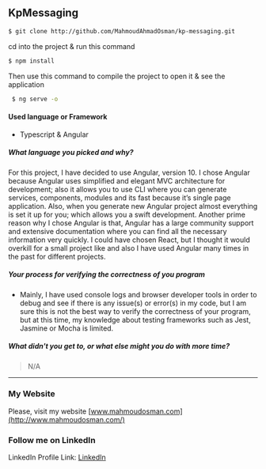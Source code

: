## KpMessaging

```bash
$ git clone http://github.com/MahmoudAhmadOsman/kp-messaging.git
```

 cd into the project & run this command
```bash
$ npm install    
```
Then use this command to compile the project to open it & see the application

```bash
 $ ng serve -o    
```


#### Used language or Framework
 - Typescript & Angular




##### What language you picked and why?
For this project, I have decided to use Angular, version 10. I chose Angular because Angular uses simplified and elegant MVC architecture for development; also it allows you to use CLI where you can generate services, components, modules and its fast because it’s single page application. Also, when you generate new Angular project almost everything is set it up for you; which allows you a swift development. Another prime reason why I chose Angular is that, Angular has a large community support and extensive documentation where you can find all the necessary information very quickly.  I could have chosen React, but I thought it would overkill for a small project like and also I have used Angular many times in the past for different projects.
##### Your process for verifying the correctness of you program
-	Mainly, I have used console logs and browser developer tools in order to debug and see if there is any issue(s) or error(s) in my code, but I am sure this is not the best way to verify the correctness of your program, but at this time, my knowledge about testing frameworks such as Jest, Jasmine or Mocha is limited.  
##### What didn't you get to, or what else might you do with more time?
> N/A

















________________________________________________________

### My Website

Please, visit my website
[www.mahmoudosman.com](http://www.mahmoudosman.com/)


### Follow me on LinkedIn

LinkedIn Profile Link: [LinkedIn](https://www.linkedin.com/in/mahmoudaoman/) 

